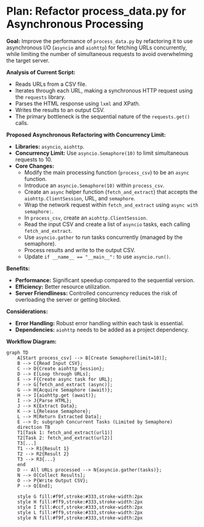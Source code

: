# Plan: Refactor process_data.py for Asynchronous Processing

**Goal:** Improve the performance of `process_data.py` by refactoring it to use asynchronous I/O (`asyncio` and `aiohttp`) for fetching URLs concurrently, while limiting the number of simultaneous requests to avoid overwhelming the target server.

**Analysis of Current Script:**

*   Reads URLs from a CSV file.
*   Iterates through each URL, making a synchronous HTTP request using the `requests` library.
*   Parses the HTML response using `lxml` and XPath.
*   Writes the results to an output CSV.
*   The primary bottleneck is the sequential nature of the `requests.get()` calls.

**Proposed Asynchronous Refactoring with Concurrency Limit:**

*   **Libraries:** `asyncio`, `aiohttp`.
*   **Concurrency Limit:** Use `asyncio.Semaphore(10)` to limit simultaneous requests to 10.
*   **Core Changes:**
    *   Modify the main processing function (`process_csv`) to be an `async` function.
    *   Introduce an `asyncio.Semaphore(10)` within `process_csv`.
    *   Create an `async` helper function (`fetch_and_extract`) that accepts the `aiohttp.ClientSession`, URL, and `semaphore`.
    *   Wrap the network request within `fetch_and_extract` using `async with semaphore:`.
    *   In `process_csv`, create an `aiohttp.ClientSession`.
    *   Read the input CSV and create a list of `asyncio` tasks, each calling `fetch_and_extract`.
    *   Use `asyncio.gather` to run tasks concurrently (managed by the semaphore).
    *   Process results and write to the output CSV.
    *   Update `if __name__ == "__main__":` to use `asyncio.run()`.

**Benefits:**

*   **Performance:** Significant speedup compared to the sequential version.
*   **Efficiency:** Better resource utilization.
*   **Server Friendliness:** Controlled concurrency reduces the risk of overloading the server or getting blocked.

**Considerations:**

*   **Error Handling:** Robust error handling within each task is essential.
*   **Dependencies:** `aiohttp` needs to be added as a project dependency.

**Workflow Diagram:**

```mermaid
graph TD
    A[Start process_csv] --> B[Create Semaphore(limit=10)];
    B --> C{Read Input CSV};
    C --> D{Create aiohttp Session};
    D --> E[Loop through URLs];
    E --> F{Create async task for URL};
    F --> G[fetch_and_extract (async)];
    G --> H{Acquire Semaphore (await)};
    H --> I{aiohttp.get (await)};
    I --> J{Parse HTML};
    J --> K{Extract Data};
    K --> L{Release Semaphore};
    L --> M[Return Extracted Data];
    E --> D; subgraph Concurrent Tasks (Limited by Semaphore)
    direction TB
    T1[Task 1: fetch_and_extract(url1)]
    T2[Task 2: fetch_and_extract(url2)]
    T3[...]
    T1 --> R1{Result 1}
    T2 --> R2{Result 2}
    T3 --> R3{...}
    end
    D -- All URLs processed --> N{asyncio.gather(tasks)};
    N --> O[Collect Results];
    O --> P{Write Output CSV};
    P --> Q[End];

    style G fill:#f9f,stroke:#333,stroke-width:2px
    style H fill:#ff9,stroke:#333,stroke-width:2px
    style I fill:#ccf,stroke:#333,stroke-width:2px
    style L fill:#ff9,stroke:#333,stroke-width:2px
    style N fill:#f9f,stroke:#333,stroke-width:2px
